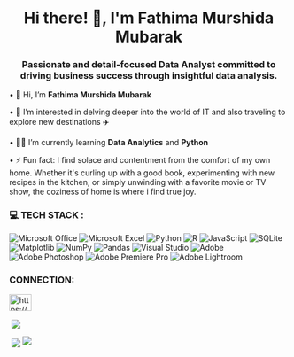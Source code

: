 <h1 align="center">Hi there! 👋, I'm Fathima Murshida Mubarak</h1>
<h3 align="center">Passionate and detail-focused Data Analyst committed to driving business success through insightful data analysis.</h3>

• 👋 Hi, I’m **Fathima Murshida Mubarak**

• 👀 I’m interested in delving deeper into the world of IT and also traveling to explore new destinations ✈️

• 👩‍💻 I’m currently learning **Data Analytics** and **Python**

• ⚡ Fun fact: I find solace and contentment from the comfort of my own home. Whether it's curling up with a good book, experimenting with new recipes in the kitchen, or simply unwinding with a favorite movie or TV show, the coziness of home is where i find true joy.




<h3 align="left"> 💻 TECH STACK :</h3>

![Microsoft Office](https://img.shields.io/badge/Microsoft_Office-D83B01?style=for-the-badge&logo=microsoft-office&logoColor=white) ![Microsoft Excel](https://img.shields.io/badge/Microsoft_Excel-217346?style=for-the-badge&logo=microsoft-excel&logoColor=white) ![Python](https://img.shields.io/badge/python-3670A0?style=for-the-badge&logo=python&logoColor=ffdd54) 
![R](https://img.shields.io/badge/r-%23276DC3.svg?style=for-the-badge&logo=r&logoColor=white)  ![JavaScript](https://img.shields.io/badge/javascript-%23323330.svg?style=for-the-badge&logo=javascript&logoColor=%23F7DF1E) 
![SQLite](https://img.shields.io/badge/sqlite-%2307405e.svg?style=for-the-badge&logo=sqlite&logoColor=white) 
![Matplotlib](https://img.shields.io/badge/Matplotlib-%23ffffff.svg?style=for-the-badge&logo=Matplotlib&logoColor=black) 
![NumPy](https://img.shields.io/badge/numpy-%23013243.svg?style=for-the-badge&logo=numpy&logoColor=white) 
![Pandas](https://img.shields.io/badge/pandas-%23150458.svg?style=for-the-badge&logo=pandas&logoColor=white)
![Visual Studio](https://img.shields.io/badge/Visual%20Studio-5C2D91.svg?style=for-the-badge&logo=visual-studio&logoColor=white)
![Adobe](https://img.shields.io/badge/adobe-%23FF0000.svg?style=for-the-badge&logo=adobe&logoColor=white)
![Adobe Photoshop](https://img.shields.io/badge/adobe%20photoshop-%2331A8FF.svg?style=for-the-badge&logo=adobe%20photoshop&logoColor=white)
![Adobe Premiere Pro](https://img.shields.io/badge/Adobe%20Premiere%20Pro-9999FF.svg?style=for-the-badge&logo=Adobe%20Premiere%20Pro&logoColor=white)
![Adobe Lightroom](https://img.shields.io/badge/Adobe%20Lightroom-31A8FF.svg?style=for-the-badge&logo=Adobe%20Lightroom&logoColor=white)

<h3 align="left">CONNECTION:</h3>
<p align="left">
<a href="https://linkedin.com/in/https://www.linkedin.com/in/fathimamurshidamubarak/" target="blank"><img align="center" 
src="https://raw.githubusercontent.com/rahuldkjain/github-profile-readme-generator/master/src/images/icons/Social/linked-in-alt.svg" 
alt="https://www.linkedin.com/in/asma-sayeeda-syed/" height="30" width="40" /></a>

  <!---
  MurshidaMubarak/MurshidaMubarak is a ✨ special ✨ repository because its `README.md` (this file) appears on your GitHub profile.
You can click the Preview link to take a look at your changes.
--->

<p align="left">
<p>&nbsp;<img align="center" src=https://github-readme-stats.vercel.app/api/top-langs/?username=MurshidaMubarak&theme=vision-friendly-dark&hide_progress=true
<p align="left">
 <p>&nbsp;<img align="center" src=https://github-readme-stats.vercel.app/api?username=MurshidaMubarak&theme=vision-friendly-dark&show_icons=true

   
   <h3 align="left">
<a href="https://visitcount.itsvg.in">
  <img src="https://visitcount.itsvg.in/api?id=MurshidaMubarak&label=Profile%20Views&pretty=false"/></a>
